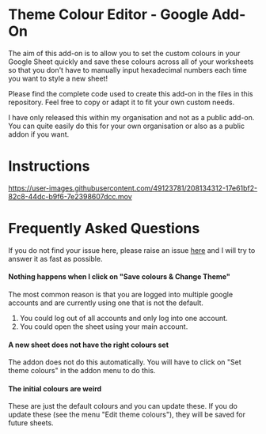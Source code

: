 # Theme Colour Editor - Google Add-On

The aim of this add-on is to allow you to set the custom colours in your Google Sheet quickly and save these colours across all of your worksheets so that you don't have to manually input hexadecimal numbers each time you want to style a new sheet! 

Please find the complete code used to create this add-on in the files in this repository. Feel free to copy or adapt it to fit your own custom needs. 

I have only released this within my organisation and not as a public add-on. You can quite easily do this for your own organisation or also as a public addon if you want. 

# Instructions

https://user-images.githubusercontent.com/49123781/208134312-17e61bf2-82c8-44dc-b9f6-7e2398607dcc.mov

# Frequently Asked Questions 

If you do not find your issue here, please raise an issue [here](https://github.com/NikRpk/GoogleScripts/issues/new/choose) and I will try to answer it as fast as possible. 

#### Nothing happens when I click on "Save colours & Change Theme"
The most common reason is that you are logged into multiple google accounts and are currently using one that is not the default. 
   1. You could log out of all accounts and only log into one account. 
   2. You could open the sheet using your main account.

#### A new sheet does not have the right colours set
The addon does not do this automatically. You will have to click on "Set theme colours" in the addon menu to do this. 

#### The initial colours are weird
These are just the default colours and you can update these. If you do update these (see the menu "Edit theme colours"), they will be saved for future sheets. 



